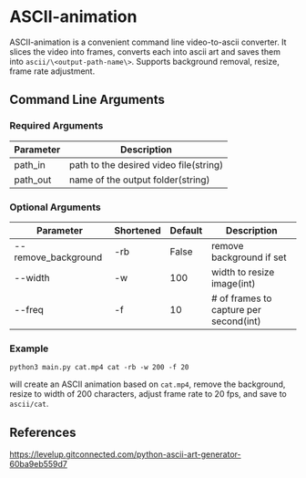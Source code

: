 # ASCII-animation
ASCII-animation is a convenient command line video-to-ascii converter. It slices the video into frames, converts each into ascii art and saves them into `ascii/\<output-path-name\>`.
Supports background removal, resize, frame rate adjustment.

Command Line Arguments
--
### Required Arguments
|Parameter|Description|
|------|---|
|path_in|path to the desired video file(string)|
|path_out|name of the output folder(string)|

### Optional Arguments
|Parameter|Shortened|Default|Description|
|------|---|---|---|
|--remove_background|-rb|False|remove background if set|
|--width|-w|100|width to resize image(int)|
|--freq|-f|10|# of frames to capture per second(int)|

### Example
```shell
python3 main.py cat.mp4 cat -rb -w 200 -f 20
```
will create an ASCII animation based on `cat.mp4`, remove the background, resize to width of 200 characters, adjust frame rate to 20 fps, and save to `ascii/cat`.

## References
https://levelup.gitconnected.com/python-ascii-art-generator-60ba9eb559d7
